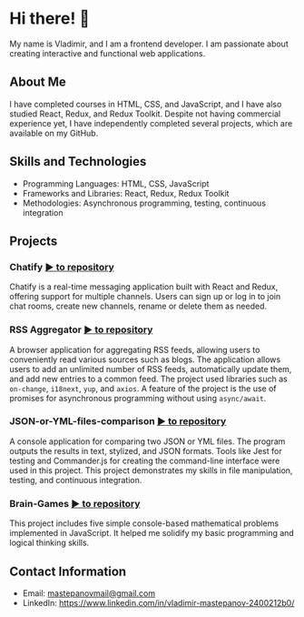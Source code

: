 # Hi there! 👋

My name is Vladimir, and I am a frontend developer. I am passionate about creating interactive and functional web applications.

## About Me

I have completed courses in HTML, CSS, and JavaScript, and I have also studied React, Redux, and Redux Toolkit. Despite not having commercial experience yet, I have independently completed several projects, which are available on my GitHub.

## Skills and Technologies

- Programming Languages: HTML, CSS, JavaScript
- Frameworks and Libraries: React, Redux, Redux Toolkit
- Methodologies: Asynchronous programming, testing, continuous integration

## Projects

### Chatify [:arrow_forward: to repository](https://github.com/VladimirMastepanov/Brain-Games.git)
Chatify is a real-time messaging application built with React and Redux, offering support for multiple channels. Users can sign up or log in to join chat rooms, create new channels, rename or delete them as needed.

### RSS Aggregator  [:arrow_forward: to repository](https://github.com/VladimirMastepanov/RSS-Aggregator.git)
A browser application for aggregating RSS feeds, allowing users to conveniently read various sources such as blogs. The application allows users to add an unlimited number of RSS feeds, automatically update them, and add new entries to a common feed. The project used libraries such as `on-change`, `i18next`, `yup`, and `axios`. A feature of the project is the use of promises for asynchronous programming without using `async/await`.

### JSON-or-YML-files-comparison  [:arrow_forward: to repository](https://github.com/VladimirMastepanov/JSON-or-YML-files-comparison.git)
A console application for comparing two JSON or YML files. The program outputs the results in text, stylized, and JSON formats. Tools like Jest for testing and Commander.js for creating the command-line interface were used in this project. This project demonstrates my skills in file manipulation, testing, and continuous integration.

### Brain-Games  [:arrow_forward: to repository](https://github.com/VladimirMastepanov/Brain-Games.git)
This project includes five simple console-based mathematical problems implemented in JavaScript. It helped me solidify my basic programming and logical thinking skills.

## Contact Information

- Email: mastepanovmail@gmail.com
- LinkedIn: https://www.linkedin.com/in/vladimir-mastepanov-2400212b0/


